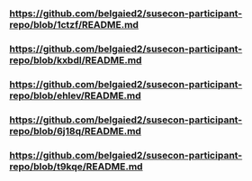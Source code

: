 
### https://github.com/belgaied2/susecon-participant-repo/blob/1ctzf/README.md

### https://github.com/belgaied2/susecon-participant-repo/blob/kxbdl/README.md

### https://github.com/belgaied2/susecon-participant-repo/blob/ehlev/README.md

### https://github.com/belgaied2/susecon-participant-repo/blob/6j18q/README.md

### https://github.com/belgaied2/susecon-participant-repo/blob/t9kqe/README.md


